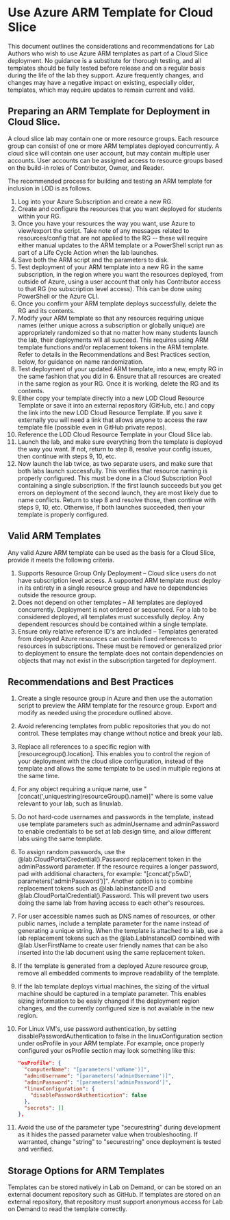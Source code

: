 # Use Azure ARM Template for Cloud Slice

This document outlines the considerations and recommendations for Lab Authors who wish to use Azure ARM templates as part of a Cloud Slice deployment. No guidance is a substitute for thorough testing, and all templates should be fully tested before release and on a regular basis during the life of the lab they support. Azure frequently changes, and changes may have a negative impact on existing, especially older, templates, which may require updates to remain current and valid.

## Preparing an ARM Template for Deployment in Cloud Slice.

A cloud slice lab may contain one or more resource groups. Each resource group can consist of one or more ARM templates deployed concurrently. A cloud slice will contain one user account, but may contain multiple user accounts. User accounts can be assigned access to resource groups based on the build-in roles of Contributor, Owner, and Reader.

The recommended process for building and testing an ARM template for inclusion in LOD is as follows.

1. Log into your Azure Subscription and create a new RG.
1. Create and configure the resources that you want deployed for students within your RG.
1. Once you have your resources the way you want, use Azure to view/export the script. Take note of any messages related to resources/config that are not applied to the RG -- these will require either manual updates to the ARM template or a PowerShell script run as part of a Life Cycle Action when the lab launches.
1. Save both the ARM script and the parameters to disk.
1. Test deployment of your ARM template into a new RG in the same subscription, in the region where you want the resources deployed, from outside of Azure, using a user account that only has Contributor access to that RG (no subscription level access). This can be done using PowerShell or the Azure CLI.
1. Once you confirm your ARM template deploys successfully, delete the RG and its contents.
1. Modify your ARM template so that any resources requiring unique names (either unique across a subscription or globally unique) are appropriately randomized so that no matter how many students launch the lab, their deployments will all succeed. This requires using ARM template functions and/or replacement tokens in the ARM template. Refer to details in the Recommendations and Best Practices section, below, for guidance on name randomization.
1. Test deployment of your updated ARM template, into a new, empty RG in the same fashion that you did in 6. Ensure that all resources are created in the same region as your RG. Once it is working, delete the RG and its contents.
1. Either copy your template directly into a new LOD Cloud Resource Template or save it into an external repository (GitHub, etc.) and copy the link into the new LOD Cloud Resource Template. If you save it externally you will need a link that allows anyone to access the raw template file (possible even in GitHub private repos).
1. Reference the LOD Cloud Resource Template in your Cloud Slice lab.
1. Launch the lab, and make sure everything from the template is deployed the way you want. If not, return to step 8, resolve your config issues, then continue with steps 9, 10, etc.
1. Now launch the lab twice, as two separate users, and make sure that both labs launch successfully. This verifies that resource naming is properly configured. This must be done in a Cloud Subscription Pool containing a single subscription. If the first launch succeeds but you get errors on deployment of the second launch, they are most likely due to name conflicts. Return to step 8 and resolve those, then continue with steps 9, 10, etc. Otherwise, if both launches succeeded, then your template is properly configured.

## Valid ARM Templates

Any valid Azure ARM template can be used as the basis for a Cloud Slice, provide it meets the following criteria.

1. Supports Resource Group Only Deployment – Cloud slice users do not have subscription level access. A supported ARM template must deploy in its entirety in a single resource group and have no dependencies outside the resource group.
1. Does not depend on other templates – All templates are deployed concurrently. Deployment is not ordered or sequenced. For a lab to be considered deployed, all templates must successfully deploy. Any dependent resources should be contained within a single template.
1. Ensure only relative reference ID's are included – Templates generated from deployed Azure resources can contain fixed references to resources in subscriptions. These must be removed or generalized prior to deployment to ensure the template does not contain dependencies on objects that may not exist in the subscription targeted for deployment.

## Recommendations and Best Practices

1. Create a single resource group in Azure and then use the automation script to preview the ARM template for the resource group. Export and modify as needed using the procedure outlined above.
1. Avoid referencing templates from public repositories that you do not control. These templates may change without notice and break your lab.
1. Replace all references to a specific region with [resourcegroup().location]. This enables you to control the region of your deployment with the cloud slice configuration, instead of the template and allows the same template to be used in multiple regions at the same time.
1. For any object requiring a unique name, use "[concat('<string>,uniquestring(resourceGroup().name)]" where <string> is some value relevant to your lab, such as linuxlab.
1. Do not hard-code usernames and passwords in the template, instead use template parameters such as adminUsername and adminPassword to enable credentials to be set at lab design time, and allow different labs using the same template.
1. To assign random passwords, use the &commat;lab.CloudPortalCredential().Password replacement token in the adminPassword parameter. If the resource requires a longer password, pad with additional characters, for example: "[concat('p5wD', parameters('adminPassword')]". Another option is to combine replacement tokens such as &commat;lab.labinstanceID and &commat;lab.CloudPortalCredential().Password. This will prevent two users doing the same lab from having access to each other's resources.
1. For user accessible names such as DNS names of resources, or other public names, include a template parameter for the name instead of generating a unique string. When the template is attached to a lab, use a lab replacement tokens such as the &commat;lab.LabInstanceID combined with &commat;lab.UserFirstName to create user friendly names that can be also inserted into the lab document using the same replacement token.
1. If the template is generated from a deployed Azure resource group, remove all embedded comments to improve readability of the template.
1. If the lab template deploys virtual machines, the sizing of the virtual machine should be captured in a template parameter. This enables sizing information to be easily changed if the deployment region changes, and the currently configured size is not available in the new region.
1. For Linux VM's, use password authentication, by setting disablePasswordAuthentication to false in the linuxConfiguration section under osProfile in your ARM template. For example, once properly configured your osProfile section may look something like this:

    ```json
    "osProfile": {
      "computerName": "[parameters('vmName')]",
      "adminUsername": "[parameters('adminUsername')]",
      "adminPassword": "[parameters('adminPassword']",
      "linuxConfiguration": {
        "disablePasswordAuthentication": false
      },
      "secrets": []
    },
    ```

1. Avoid the use of the parameter type "securestring" during development as it hides the passed parameter value when troubleshooting. If warranted, change "string" to "securestring" once deployment is tested and verified.

## Storage Options for ARM Templates

Templates can be stored natively in Lab on Demand, or can be stored on an external document repository such as GitHub. If templates are stored on an external repository, that repository must support anonymous access for Lab on Demand to read the template correctly.
